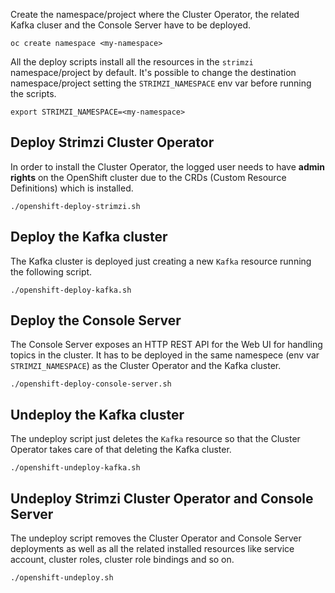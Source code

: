 Create the namespace/project where the Cluster Operator, the related Kafka cluser and the Console Server have to be deployed.

    oc create namespace <my-namespace>

All the deploy scripts install all the resources in the `strimzi` namespace/project by default.
It's possible to change the destination namespace/project setting the `STRIMZI_NAMESPACE` env var before running the scripts.

    export STRIMZI_NAMESPACE=<my-namespace>

## Deploy Strimzi Cluster Operator

In order to install the Cluster Operator, the logged user needs to have **admin rights** on the OpenShift cluster due to the CRDs (Custom Resource Definitions) which is installed.

    ./openshift-deploy-strimzi.sh

## Deploy the Kafka cluster

The Kafka cluster is deployed just creating a new `Kafka` resource running the following script.

    ./openshift-deploy-kafka.sh

## Deploy the Console Server

The Console Server exposes an HTTP REST API for the Web UI for handling topics in the cluster.
It has to be deployed in the same namespece (env var `STRIMZI_NAMESPACE`) as the Cluster Operator and the Kafka cluster.

    ./openshift-deploy-console-server.sh

## Undeploy the Kafka cluster

The undeploy script just deletes the `Kafka` resource so that the Cluster Operator takes care of that deleting the Kafka cluster.

    ./openshift-undeploy-kafka.sh

## Undeploy Strimzi Cluster Operator and Console Server

The undeploy script removes the Cluster Operator and Console Server deployments as well as all the related installed resources like service account, cluster roles, cluster role bindings and so on.

    ./openshift-undeploy.sh